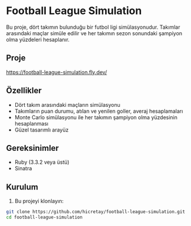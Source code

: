 # Football League Simulation

Bu proje, dört takımın bulunduğu bir futbol ligi simülasyonudur. Takımlar arasındaki maçlar simüle edilir ve her takımın sezon sonundaki şampiyon olma yüzdeleri hesaplanır.

## Proje 
https://football-league-simulation.fly.dev/

## Özellikler

- Dört takım arasındaki maçların simülasyonu
- Takımların puan durumu, atılan ve yenilen goller, averaj hesaplamaları
- Monte Carlo simülasyonu ile her takımın şampiyon olma yüzdesinin hesaplanması
- Güzel tasarımlı arayüz

## Gereksinimler

- Ruby (3.3.2 veya üstü)
- Sinatra

## Kurulum

1. Bu projeyi klonlayın:

```bash
git clone https://github.com/hicretay/football-league-simulation.git
cd football-league-simulation

